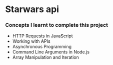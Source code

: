 # Starwars api

### Concepts I learnt to complete this project

* HTTP Requests in JavaScript
* Working with APIs
* Asynchronous Programming
* Command Line Arguments in Node.js
* Array Manipulation and Iteration
